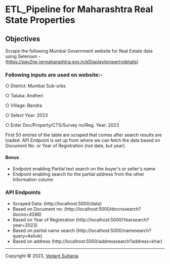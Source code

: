# ETL_Pipeline for Maharashtra Real State Properties
## Objectives
Scrape the following Mumbai Government website for Real Estate data using Selenium - (https://pay2igr.igrmaharashtra.gov.in/eDisplay/propertydetails)
### Following inputs are used on website:- 
○ District: Mumbai Sub-urbs

○ Taluka: Andheri

○ Village: Bandra

○ Select Year: 2023

○ Enter Doc/Property/CTS/Survey no/Reg. Year: 2023

First 50 entries of the table are scraped that comes after search results are loaded.
API Endpoint is set up from where we can fetch the data based on Document
No. or Year of Registration (not date, but year).
#### Bonus
- Endpoint enabling Partial text search on the buyer's or seller's name
- Endpoint enabling search for the partial address from the other Information column

### API Endpoints
- Scraped Data: (http://localhost:5000/data)
- Based on Document no: (http://localhost:5000/docnosearch?docno=4286)
- Based on Year of Registration (http://localhost:5000/Yearsearch?year=2023)
- Based on partial name search (http://localhost:5000/namesearch?query=Ashok)
- Based on address (http://localhost:5000/addresssearch?address=khar)

***
Copyright © 2023, [Vedant Sultania](https://github.com/Ved4Code)
